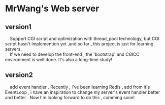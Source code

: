 MrWang's Web server
======
version1 
-------
&nbsp;&nbsp;&nbsp;&nbsp;Support CGI script and optimization with thread_pool technology,
but CGI script hasn't implemention yet ,and  so far , this project is just for learning servers.<br/>
&nbsp;&nbsp;&nbsp;&nbsp;If we need to develop the front-end , the 'bootstrap' and CGICC environment is well done.
It's also a long-time study!<br/>

version2
-------
&nbsp;&nbsp;&nbsp;&nbsp;add event handler . Recently , I've been learning Redis , add from it's EventLoop , i have an inspiration to change my server's event handler better and better . Now I'm looking forward to do this , comming soon! <br/>
